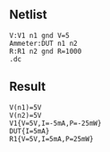 ## Netlist

```text
V:V1 n1 gnd V=5
Ammeter:DUT n1 n2
R:R1 n2 gnd R=1000
.dc
```

## Result

```text
V(n1)=5V
V(n2)=5V
V1{V=5V,I=-5mA,P=-25mW}
DUT{I=5mA}
R1{V=5V,I=5mA,P=25mW}
```
